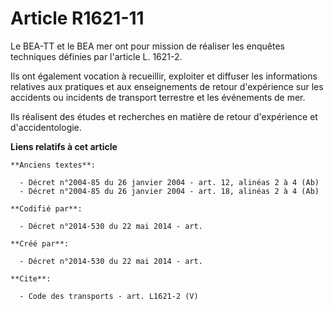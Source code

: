 # Article R1621-11

Le BEA-TT et le BEA mer ont pour mission de réaliser les enquêtes techniques définies par l'article L. 1621-2. 

Ils ont également vocation à recueillir, exploiter et diffuser les informations relatives aux pratiques et aux enseignements
de retour d'expérience sur les accidents ou incidents de transport terrestre et les événements de mer. 

Ils réalisent des études et recherches en matière de retour d'expérience et d'accidentologie.

**Liens relatifs à cet article**

	**Anciens textes**:

	  - Décret n°2004-85 du 26 janvier 2004 - art. 12, alinéas 2 à 4 (Ab)
	  - Décret n°2004-85 du 26 janvier 2004 - art. 18, alinéas 2 à 4 (Ab)

	**Codifié par**:

	  - Décret n°2014-530 du 22 mai 2014 - art.

	**Créé par**:

	  - Décret n°2014-530 du 22 mai 2014 - art.

	**Cite**:

	  - Code des transports - art. L1621-2 (V)
